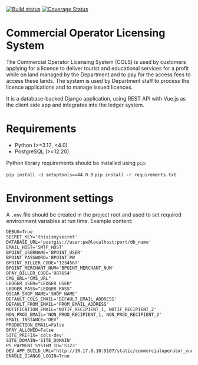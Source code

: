 [![Build
status](https://travis-ci.org/dbca-wa/commercialoperator.svg?branch=master)](https://travis-ci.org/dbca-wa/commercialoperator/builds) [![Coverage Status](https://coveralls.io/repos/github/dbca-wa/commercialoperator/badge.svg?branch=master)](https://coveralls.io/github/dbca-wa/commercialoperator?branch=master)
# Commercial Operator Licensing System

The Commercial Operator Licensing System (COLS) is used by customers applying for a licence to deliver tourist and educational services for a profit while on land managed by the Department and to pay for the access fees to access these lands. The system is used by Department staff to process the licence applications and to manage issued licences.

It is a database-backed Django application, using REST API with Vue.js as the client side app and integrates into the ledger system.

# Requirements

- Python (>=3.12, <4.0)
- PostgreSQL (>=12.20)

Python library requirements should be installed using `pip`:

`pip install -U setuptools==44.0.0`
`pip install -r requirements.txt`

# Environment settings

A `.env` file should be created in the project root and used to set
required environment variables at run time. Example content:

    DEBUG=True
    SECRET_KEY='thisismysecret'
    DATABASE_URL='postgis://user:pw@localhost:port/db_name'
    EMAIL_HOST='SMTP_HOST'
    BPOINT_USERNAME='BPOINT_USER'
    BPOINT_PASSWORD='BPOINT_PW
    BPOINT_BILLER_CODE='1234567'
    BPOINT_MERCHANT_NUM='BPOINT_MERCHANT_NUM'
    BPAY_BILLER_CODE='987654'
    CMS_URL="CMS_URL"
    LEDGER_USER="LEDGER_USER"
    LEDGER_PASS="LEDGER_PASS"
    OSCAR_SHOP_NAME='SHOP_NAME'
    DEFAULT_COLS_EMAIL='DEFAULT_EMAIL_ADDRESS'
    DEFAULT_FROM_EMAIL='FROM_EMAIL_ADDRESS'
    NOTIFICATION_EMAIL='NOTIF_RECIPIENT_1, NOTIF_RECIPIENT_2'
    NON_PROD_EMAIL='NON_PROD_RECIPIENT_1, NON_PROD_RECIPIENT_2'
    EMAIL_INSTANCE='DEV'
    PRODUCTION_EMAIL=False
    BPAY_ALLOWED=False
    SITE_PREFIX='cols-dev'
    SITE_DOMAIN='SITE_DOMAIN'
    PS_PAYMENT_SYSTEM_ID='S123'
    DEV_APP_BUILD_URL="http://10.17.0.10:9107/static/commercialoperator_vue/js/app.js"
    ENABLE_DJANGO_LOGIN=True
